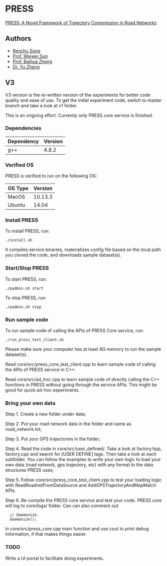 PRESS
=====

[PRESS: A Novel Framework of Trajectory Compression in Road Networks](http://www.vldb.org/pvldb/vol7/p661-song.pdf)

## Authors
* [Renchu Song](http://www.songrenchu.com)
* [Prof. Weiwei Sun](http://homepage.fudan.edu.cn/wwsun/)
* [Prof. Baihua Zheng](http://www.mysmu.edu/faculty/bhzheng/)
* [Dr. Yu Zheng](http://research.microsoft.com/en-us/people/yuzheng/)

## V3
V3 version is the re-written version of the experiments for better code quality and ease of use.
To get the initial experiment code, switch to master branch and take a look at v1 folder.

This is an ongoing effort. Currently only PRESS core service is finished.

### Dependencies

| Dependency | Version |
|------------|---------|
| g++        | 4.8.2   |

### Verified OS

PRESS is verified to run on the following OS:

| OS Type    | Version |
|------------|---------|
| MacOS      | 10.13.3 |
| Ubuntu     | 14.04   |

### Install PRESS

To install PRESS, run:
```
./install.sh
```
It compiles service binaries, materializes config file based on the local path you cloned the code, and downloads sample dataset(s).

### Start/Stop PRESS

To start PRESS, run:
```
./padmin.sh start
```
To stop PRESS, run:
```
./padmin.sh stop
```

### Run sample code

To run sample code of calling the APIs of PRESS Core service, run:
```
./run_press_test_client.sh
```
Please make sure your computer has at least 8G memory to run the sample dataset(s).

Read core/src/press_core_test_client.cpp to learn sample code of calling the APIs of PRESS service in C++.

Read core/src/ad_hoc.cpp to learn sample code of directly calling the C++ functions in PRESS without going through the service APIs. This might be good for quick ad-hoc experiments.

### Bring your own data

Step 1. Create a new folder under data;

Step 2. Put your road network data in the folder and name as road_network.txt;

Step 3. Put your GPS trajectories in the folder;

Step 4. Read the code in core/src/user_defined/. Take a look at factory.hpp, factory.cpp and search for [USER DEFINE] tags. Then take a look at each subfolder. You can follow the examples to write your own logic to load your own data (road network, gps trajectory, etc) with any format to the data structures PRESS uses;

Step 5. Follow core/src/press_core_test_client.cpp to test your loading logic with ReadRoadnetFromDataSource and AddGPSTrajectoryAndMapMatch APIs.

Step 6. Re-compile the PRESS core service and test your code. PRESS core will log to core/logs/ folder. Can can also comment out
```
  // Daemonize.
  daemonize();
```
in core/src/press_core.cpp main function and use cout to print debug information, if that makes things easier.

### TODO

Write a UI portal to facilitate doing experiments.
